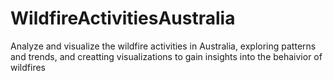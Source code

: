 # WildfireActivitiesAustralia
Analyze and visualize the wildfire activities in Australia, exploring patterns and trends, and creatting visualizations to gain insights into the behaivior of wildfires
